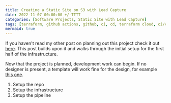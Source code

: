 ```yaml
---
title: Creating a Static Site on S3 with Lead Capture
date: 2022-11-07 00:00:00 +/-TTTT
categories: [Software Projects, Static Site with Lead Capture]
tags: [terraform, github actions, github, ci, cd, terraform cloud, ci/cd, pipelines]     # TAG names should always be lowercase
mermaid: true
---
```


If you haven't read my other post on planning out this project check it out [here](/posts/2022-11-06-planning-static-site-with-lead-capture/). This post builds upon it and walks through the initial setup for the first half of the infrastructure.

Now that the project is planned, development work can begin. If no designer is present, a template will work fine for the design, for example [this one](https://templatemo.com/tm-535-softy-pinko).

1. Setup the repo
2. Setup the infrastructure
3. Setup the pipeline